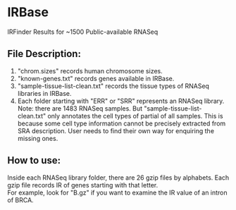 # IRBase    
IRFinder Results for ~1500 Public-available RNASeq    
    
## File Description:    
1. "chrom.sizes" records human chromosome sizes.    
2. "known-genes.txt" records genes available in IRBase.    
3. "sample-tissue-list-clean.txt" records the tissue types of RNASeq libraries in IRBase.    
4. Each folder starting with "ERR" or "SRR" represents an RNASeq library. Note: there are 1483 RNASeq samples. But "sample-tissue-list-clean.txt" only annotates the cell types of partial of all samples. This is because some cell type information cannot be precisely extracted from SRA description. User needs to find their own way for enquiring the missing ones.    
    
## How to use:    
Inside each RNASeq library folder, there are 26 gzip files by alphabets. Each gzip file records IR of genes starting with that letter.     
For example, look for "B.gz" if you want to examine the IR value of an intron of BRCA.    
